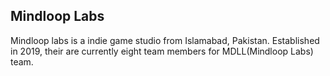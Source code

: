 ## Mindloop Labs

Mindloop labs is a indie game studio from Islamabad, Pakistan. Established in 2019, their are currently eight team members for MDLL(Mindloop Labs) team. 


